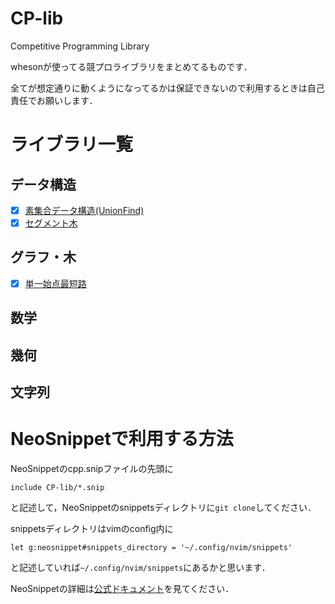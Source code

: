 # CP-lib
Competitive Programming Library

whesonが使ってる競プロライブラリをまとめてるものです．

全てが想定通りに動くようになってるかは保証できないので利用するときは自己責任でお願いします．

# ライブラリ一覧
## データ構造
- [x] [素集合データ構造(UnionFind)](/lib/DataStructure/union_find.h)
- [x] [セグメント木](/lib/DataStructure/segment_tree.h)

## グラフ・木
- [x] [単一始点最短路](/lib/DataStructure/segment_tree.h)


## 数学

## 幾何

## 文字列

# NeoSnippetで利用する方法
NeoSnippetのcpp.snipファイルの先頭に

```
include CP-lib/*.snip
```

と記述して，NeoSnippetのsnippetsディレクトリに``git clone``してください．

snippetsディレクトリはvimのconfig内に

```
let g:neosnippet#snippets_directory = '~/.config/nvim/snippets'
```

と記述していれば``~/.config/nvim/snippets``にあるかと思います．

NeoSnippetの詳細は[公式ドキュメント](https://github.com/Shougo/neosnippet.vim/blob/master/doc/neosnippet.txt)を見てください．
